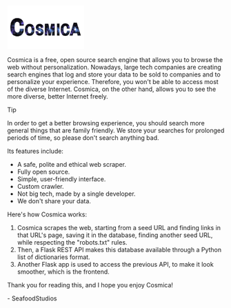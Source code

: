 <img src="https://raw.githubusercontent.com/SeafoodStudios/Cosmica/refs/heads/main/static/logo.png" height="100px">

Cosmica is a free, open source search engine that allows you to browse the web without personalization. Nowadays, large tech companies are creating search engines that log and store your data to be sold to companies and to personalize your experience. Therefore, you won't be able to access most of the diverse Internet. Cosmica, on the other hand, allows you to see the more diverse, better Internet freely.

> [!TIP]
> In order to get a better browsing experience, you should search more general things that are family friendly. We store your searches for prolonged periods of time, so please don't search anything bad.

Its features include:
- A safe, polite and ethical web scraper.
- Fully open source.
- Simple, user-friendly interface.
- Custom crawler.
- Not big tech, made by a single developer.
- We don't share your data.

Here's how Cosmica works:
1. Cosmica scrapes the web, starting from a seed URL and finding links in that URL's page, saving it in the database, finding another seed URL, while respecting the "robots.txt" rules.
2. Then, a Flask REST API makes this database available through a Python list of dictionaries format.
3. Another Flask app is used to access the previous API, to make it look smoother, which is the frontend.

Thank you for reading this, and I hope you enjoy Cosmica!

\- SeafoodStudios
